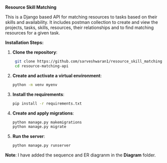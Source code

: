 **Resource Skill Matching**

This is a Django based API for matching resources to tasks based on their skills and availability. It includes postman collection to create and view the projects, tasks, skills, resources, their relationships and to find matching resources for a given task.

**Installation Steps:**

1. **Clone the repository**:
   ```bash
    git clone https://github.com/sarveshwaran1/resource_skill_matching.git
    cd resource-matching-api
    ```
2.  **Create and activate a virtual environment**:

    ```bash
    python -m venv myenv
    ```
3.  **Install the requirements**:

    ```bash
    pip install -r requirements.txt
    ```

4. **Create and apply migrations**:

    ```bash
    python manage.py makemigrations
    python manage.py migrate
    ```

5. **Run the server**:

    ```bash
    python manage.py runserver
    ```

**Note**: I have added the sequence and ER diagranm in the **Diagram** folder.
